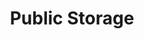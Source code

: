 ---
title: "Public Storage"
url: /apple-valley/public-storage-148th-street-west/
shop: storage rental
---